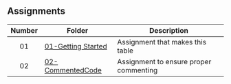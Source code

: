 ## Assignments

| Number | Folder                                                                                                           | Description                            |
| :----: | ---------------------------------------------------------------------------------------------------------------- | -------------------------------------- |
| 01     | [01-Getting Started](https://github.com/DakTheProgrammer/3013-ALG-Wilson/tree/master/Assignments)                | Assignment that makes this table       |
| 02     | [02-CommentedCode](https://github.com/DakTheProgrammer/3013-ALG-Wilson/tree/master/Assignments/02-CommentedCode) | Assignment to ensure proper commenting |
